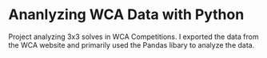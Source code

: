 # Ananlyzing WCA Data with Python
 Project analyzing 3x3 solves in WCA Competitions. I exported the data from the WCA website and primarily used the Pandas libary to analyze the data. 
